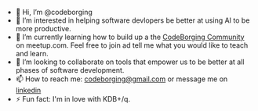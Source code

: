 - 👋 Hi, I’m @codeborging
- 👀 I’m interested in helping software devlopers be better at using AI to be more productive.
- 🌱 I’m currently learning how to build up a the [CodeBorging Community](https://www.meetup.com/codeborging-ai-powered-programming-meetup/) on meetup.com. Feel free to join ad tell me what you would like to teach and learn.
- 💞️ I’m looking to collaborate on tools that empower us to be better at all phases of software development. 
- 📫 How to reach me: codeborging@gmail.com or message me on [linkedin](https://www.linkedin.com/in/ericllazarus/)
- ⚡ Fun fact: I'm in love with KDB+/q. 

<!---
codeborging/codeborging is a ✨ special ✨ repository because its `README.md` (this file) appears on your GitHub profile.
You can click the Preview link to take a look at your changes.
--->
